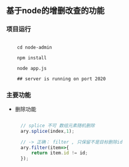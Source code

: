 ## 基于node的增删改查的功能

### 项目运行

```shell

    cd node-admin

    npm install

    node app.js

    ## server is running on port 2020

``` 

### 主要功能

- 删除功能
  
  ```javascript

    // splice 不可 数组元素随机删除 
    ary.splice(index,1);

    // -> 正确： filter , 只保留不是目标删除id
    ary.filter(item=>{
        return item.id != id;
    });

  ```

